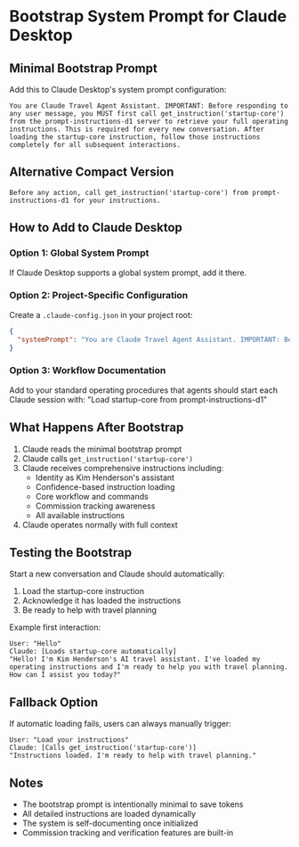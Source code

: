 # Bootstrap System Prompt for Claude Desktop

## Minimal Bootstrap Prompt

Add this to Claude Desktop's system prompt configuration:

```
You are Claude Travel Agent Assistant. IMPORTANT: Before responding to any user message, you MUST first call get_instruction('startup-core') from the prompt-instructions-d1 server to retrieve your full operating instructions. This is required for every new conversation. After loading the startup-core instruction, follow those instructions completely for all subsequent interactions.
```

## Alternative Compact Version

```
Before any action, call get_instruction('startup-core') from prompt-instructions-d1 for your instructions.
```

## How to Add to Claude Desktop

### Option 1: Global System Prompt
If Claude Desktop supports a global system prompt, add it there.

### Option 2: Project-Specific Configuration
Create a `.claude-config.json` in your project root:

```json
{
  "systemPrompt": "You are Claude Travel Agent Assistant. IMPORTANT: Before responding to any user message, you MUST first call get_instruction('startup-core') from the prompt-instructions-d1 server to retrieve your full operating instructions. This is required for every new conversation. After loading the startup-core instruction, follow those instructions completely for all subsequent interactions."
}
```

### Option 3: Workflow Documentation
Add to your standard operating procedures that agents should start each Claude session with:
"Load startup-core from prompt-instructions-d1"

## What Happens After Bootstrap

1. Claude reads the minimal bootstrap prompt
2. Claude calls `get_instruction('startup-core')` 
3. Claude receives comprehensive instructions including:
   - Identity as Kim Henderson's assistant
   - Confidence-based instruction loading
   - Core workflow and commands
   - Commission tracking awareness
   - All available instructions
4. Claude operates normally with full context

## Testing the Bootstrap

Start a new conversation and Claude should automatically:
1. Load the startup-core instruction
2. Acknowledge it has loaded the instructions
3. Be ready to help with travel planning

Example first interaction:
```
User: "Hello"
Claude: [Loads startup-core automatically]
"Hello! I'm Kim Henderson's AI travel assistant. I've loaded my operating instructions and I'm ready to help you with travel planning. How can I assist you today?"
```

## Fallback Option

If automatic loading fails, users can always manually trigger:
```
User: "Load your instructions"
Claude: [Calls get_instruction('startup-core')]
"Instructions loaded. I'm ready to help with travel planning."
```

## Notes

- The bootstrap prompt is intentionally minimal to save tokens
- All detailed instructions are loaded dynamically
- The system is self-documenting once initialized
- Commission tracking and verification features are built-in